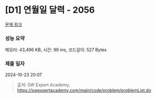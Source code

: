 # [D1] 연월일 달력 - 2056 

[문제 링크](https://swexpertacademy.com/main/code/problem/problemDetail.do?contestProbId=AV5QLkdKAz4DFAUq) 

### 성능 요약

메모리: 43,496 KB, 시간: 99 ms, 코드길이: 527 Bytes

### 제출 일자

2024-10-23 20:07



> 출처: SW Expert Academy, https://swexpertacademy.com/main/code/problem/problemList.do